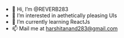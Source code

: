 - 👋 Hi, I’m @REVERB283
- 👀 I’m interested in aethetically pleasing UIs
- 🌱 I’m currently learning ReactJs
- 📫 Mail me at harshitanand283@gmail.com

<!---
REVERB283/REVERB283 is a ✨ special ✨ repository because its `README.md` (this file) appears on your GitHub profile.
You can click the Preview link to take a look at your changes.
--->
